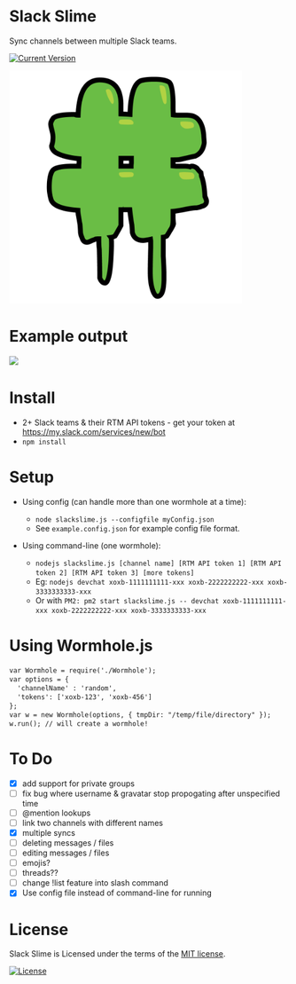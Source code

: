 Slack Slime
===========

Sync channels between multiple Slack teams.

[![Current Version](https://img.shields.io/npm/v/slackslime.svg?style=flat-square)](https://npmjs.com/slackslime)

<img src="slackslime.png" width="420">

# Example output

<img src="screenshot.png" width="500">

# Install
- 2+ Slack teams & their RTM API tokens - get your token at https://my.slack.com/services/new/bot
- `npm install`

# Setup

- Using config (can handle more than one wormhole at a time):
  - `node slackslime.js --configfile myConfig.json`
  - See `example.config.json` for example config file format.
  
- Using command-line (one wormhole):
  - `nodejs slackslime.js [channel name] [RTM API token 1] [RTM API token 2] [RTM API token 3] [more tokens]`
  - Eg: `nodejs devchat xoxb-1111111111-xxx xoxb-2222222222-xxx xoxb-3333333333-xxx`
  - Or with `PM2: pm2 start slackslime.js -- devchat xoxb-1111111111-xxx xoxb-2222222222-xxx xoxb-3333333333-xxx`


# Using Wormhole.js 
```
var Wormhole = require('./Wormhole');
var options = {
  'channelName' : 'random',
  'tokens': ['xoxb-123', 'xoxb-456']
};
var w = new Wormhole(options, { tmpDir: "/temp/file/directory" });
w.run(); // will create a wormhole!
```

# To Do
- [X] add support for private groups
- [ ] fix bug where username & gravatar stop propogating after unspecified time
- [ ] @mention lookups
- [ ] link two channels with different names
- [X] multiple syncs
- [ ] deleting messages / files
- [ ] editing messages / files
- [ ] emojis?
- [ ] threads??
- [ ] change !list feature into slash command
- [X] Use config file instead of command-line for running

# License
Slack Slime is Licensed under the terms of the [MIT license](LICENSE).

[![License](https://img.shields.io/badge/license-MIT-blue.svg?style=flat-square)](https://github.com/franciskim/slackslime/blob/master/LICENSE)
